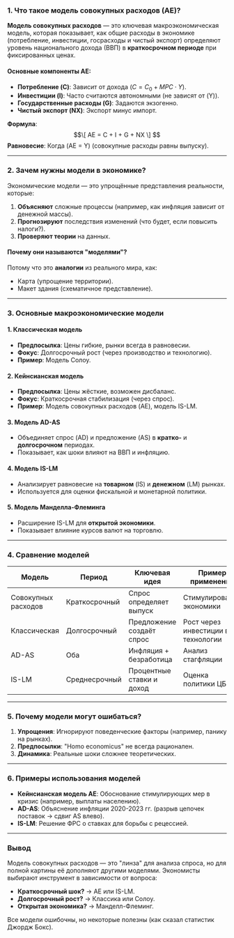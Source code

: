 ### **1. Что такое модель совокупных расходов (AE)?**
**Модель совокупных расходов** — это ключевая макроэкономическая модель, которая показывает, как общие расходы в экономике (потребление, инвестиции, госрасходы и чистый экспорт) определяют уровень национального дохода (ВВП) в **краткосрочном периоде** при фиксированных ценах.  

#### **Основные компоненты AE**:
- **Потребление (C)**: Зависит от дохода $(C = C_0 + MPC \cdot Y)$.  
- **Инвестиции (I)**: Часто считаются автономными (не зависят от \(Y\)).  
- **Государственные расходы (G)**: Задаются экзогенно.  
- **Чистый экспорт (NX)**: Экспорт минус импорт.  

**Формула**:  
$$\[
AE = C + I + G + NX
\]  $$
**Равновесие**: Когда \(AE = Y\) (совокупные расходы равны выпуску).  

---

### **2. Зачем нужны модели в экономике?**
Экономические модели — это упрощённые представления реальности, которые:  
1. **Объясняют** сложные процессы (например, как инфляция зависит от денежной массы).  
2. **Прогнозируют** последствия изменений (что будет, если повысить налоги?).  
3. **Проверяют теории** на данных.  

#### **Почему они называются "моделями"?**  
Потому что это **аналогии** из реального мира, как:  
- Карта (упрощение территории).  
- Макет здания (схематичное представление).  

---

### **3. Основные макроэкономические модели**  
#### **1. Классическая модель**  
- **Предпосылка**: Цены гибкие, рынки всегда в равновесии.  
- **Фокус**: Долгосрочный рост (через производство и технологию).  
- **Пример**: Модель Солоу.  

#### **2. Кейнсианская модель**  
- **Предпосылка**: Цены жёсткие, возможен дисбаланс.  
- **Фокус**: Краткосрочная стабилизация (через спрос).  
- **Пример**: Модель совокупных расходов (AE), модель IS-LM.  

#### **3. Модель AD-AS**  
- Объединяет спрос (AD) и предложение (AS) в **кратко-** и **долгосрочном** периодах.  
- Показывает, как шоки влияют на ВВП и инфляцию.  

#### **4. Модель IS-LM**  
- Анализирует равновесие на **товарном** (IS) и **денежном** (LM) рынках.  
- Используется для оценки фискальной и монетарной политики.  

#### **5. Модель Манделла-Флеминга**  
- Расширение IS-LM для **открытой экономики**.  
- Показывает влияние курсов валют на торговлю.  

---

### **4. Сравнение моделей**  
| Модель               | Период       | Ключевая идея                          | Пример применения                  |  
|----------------------|-------------|----------------------------------------|-----------------------------------|  
| Совокупных расходов  | Краткосрочный | Спрос определяет выпуск                | Стимулирование экономики          |  
| Классическая         | Долгосрочный | Предложение создаёт спрос              | Рост через инвестиции в технологии|  
| AD-AS                | Оба         | Инфляция + безработица                 | Анализ стагфляции                 |  
| IS-LM                | Среднесрочный | Процентные ставки и доход              | Оценка политики ЦБ                |  

---

### **5. Почему модели могут ошибаться?**  
1. **Упрощения**: Игнорируют поведенческие факторы (например, панику на рынках).  
2. **Предпосылки**: "Homo economicus" не всегда рационален.  
3. **Динамика**: Реальные шоки сложнее теоретических.  

---

### **6. Примеры использования моделей**  
- **Кейнсианская модель AE**: Обоснование стимулирующих мер в кризис (например, выплаты населению).  
- **AD-AS**: Объяснение инфляции 2020-2023 гг. (разрыв цепочек поставок → сдвиг AS влево).  
- **IS-LM**: Решение ФРС о ставках для борьбы с рецессией.  

---

### **Вывод**  
Модель совокупных расходов — это "линза" для анализа спроса, но для полной картины её дополняют другими моделями. Экономисты выбирают инструмент в зависимости от вопроса:  
- **Краткосрочный шок?** → AE или IS-LM.  
- **Долгосрочный рост?** → Классика или Солоу.  
- **Открытая экономика?** → Манделл-Флеминг.  

Все модели ошибочны, но некоторые полезны (как сказал статистик Джордж Бокс).